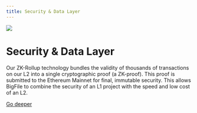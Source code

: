 ```yaml
---
title: Security & Data Layer
---
```


![](/img/how-it-works/execution.webp)

# Security & Data Layer

Our ZK-Rollup technology bundles the validity of thousands of transactions on our L2 into a single cryptographic proof (a ZK-proof). This proof is submitted to the Ethereum Mainnet for final, immutable security. This allows BigFile to combine the security of an L1 project with the speed and low cost of an L2.

[Go deeper](/how-it-works/security-and-data-layer/)
